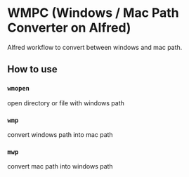 # WMPC (Windows / Mac Path Converter on Alfred)

Alfred workflow to convert between windows and mac path.

## How to use
### `wmopen`
open directory or file with windows path
### `wmp`
convert windows path into mac path
### `mwp`
convert mac path into windows path
